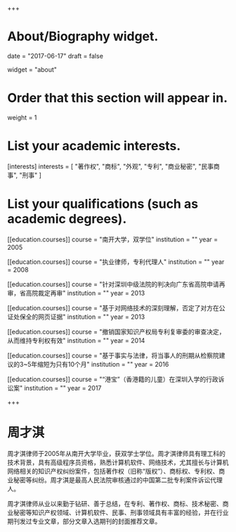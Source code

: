 +++
# About/Biography widget.

date = "2017-06-17"
draft = false

widget = "about"

# Order that this section will appear in.
weight = 1

# List your academic interests.
[interests]
  interests = [
    "著作权",
    "商标",
    "外观",
    "专利",
    "商业秘密",
    "民事商事",
    "刑事"
  ]

# List your qualifications (such as academic degrees).
[[education.courses]]
  course = "南开大学，双学位"
  institution = ""
  year = 2005

[[education.courses]]
  course = "执业律师，专利代理人"
  institution = ""
  year = 2008

[[education.courses]]
  course = "针对深圳中级法院的判决向广东省高院申请再审，省高院裁定再审"
  institution = ""
  year = 2013
 
[[education.courses]]
  course = "基于对网络技术的深刻理解，否定了对方在公证处保全的网页证据"
  institution = ""
  year = 2013
  
[[education.courses]]
  course = "撤销国家知识产权局专利复审委的审查决定，从而维持专利权有效"
  institution = ""
  year = 2014
  
[[education.courses]]
  course = "基于事实与法律，将当事人的刑期从检察院建议的3~5年缩短为只有10个月"
  institution = ""
  year = 2016
  
[[education.courses]]
  course = "“港宝”（香港籍的儿童）在深圳入学的行政诉讼案"
  institution = ""
  year = 2017
 
+++

# 周才淇

周才淇律师于2005年从南开大学毕业，获双学士学位。周才淇律师具有理工科的技术背景，具有高级程序员资格，熟悉计算机软件、网络技术，尤其擅长与计算机网络相关的知识产权纠纷案件，包括著作权（旧称“版权”）、商标权、专利权、商业秘密等纠纷。周才淇是最高人民法院审核通过的中国第二批专利案件诉讼代理人。

周才淇律师从业以来勤于钻研、善于总结，在专利、著作权、商标、技术秘密、商业秘密等知识产权领域、计算机软件、民事、刑事领域具有丰富的经验，并在行业期刊发过专业文章，部分文章入选期刊的封面推荐文章。
